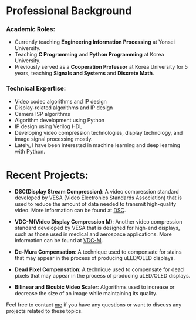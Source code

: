 # Professional Background
### Academic Roles:
- Currently teaching **Engineering Information Processing** at Yonsei University.
- Teaching **C Programming** and **Python Programming** at Korea University.
- Previously served as a **Cooperation Professor** at Korea University for 5 years, teaching **Signals and Systems** and **Discrete Math**.
### Technical Expertise:
- Video codec algorithms and IP design
- Display-related algorithms and IP design
- Camera ISP algorithms
- Algorithm development using Python
- IP design using Verilog HDL
- Developing video compression technologies, display technology, and image signal processing mostly.
- Lately, I have been interested in machine learning and deep learning with Python.
# Recent Projects:
- **DSC(Display Stream Compression)**: A video compression standard developed by VESA (Video Electronics Standards Association) that is used to reduce the amount of data needed to transmit high-quality video. More information can be found at [DSC](https://vesa.org/vesa-display-compression-codecs/#tab-dsc).

- **VDC-M(Video Display Compression M)**: Another video compression standard developed by VESA that is designed for high-end displays, such as those used in medical and aerospace applications. More information can be found at [VDC-M](https://vesa.org/vesa-display-compression-codecs/#tab-vdc-m).

- **De-Mura Compensation**: A technique used to compensate for stains that may appear in the process of producing uLED/OLED displays.

- **Dead Pixel Compensation**: A technique used to compensate for dead pixels that may appear in the process of producing uLED/OLED displays.

- **Bilinear and Bicubic Video Scaler**: Algorithms used to increase or decrease the size of an image while maintaining its quality.  

Feel free to contact [me](mailto:mshong328@gmail.com) if you have any questions or want to discuss any projects related to these topics.
